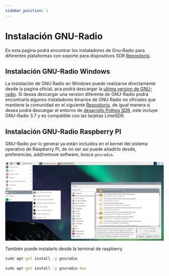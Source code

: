 ```yaml
---
sidebar_position: 1
---
```

# Instalación GNU-Radio 

En esta pagina podrá encontrar los instaladores de Gnu-Radio para diferentes plataformas con soporte para dispositivos SDR [Repositorio](https://github.com/ryanvolz/radioconda#uhd-ettus-usrp).

## Instalación GNU-Radio Windows 

La instalación de GNU Radio en Windows puede realizarse directamente desde la pagina oficial, aca podrá descargar la [ultima version de GNU-radio](https://github.com/ryanvolz/radioconda/releases/download/2023.07.26/radioconda-2023.07.26-Windows-x86_64.exe). Si desea descargar una version diferente de GNU-Radio podrá encontrarla algunos instaladores binarios de GNU Radio no oficiales que mantiene la comunidad en el siguiente [Repositorio](https://github.com/ryanvolz/radioconda/releases?page=1), de igual manera si desea podrá descargar el entorno de [desarrollo Pothos SDR](https://github.com/pothosware/PothosSDR/wiki/Tutorial), este incluye GNU-Radio 3.7 y es compatible con las tarjetas LimeSDR.

 
## Instalación GNU-Radio Raspberry PI

GNU-Radio por lo general ya están incluidos en el kernel del sistema operativo de Raspberry PI, de no ser asi puede añadirlo desde, preferencias, add/remove software, busca `gnuradio`. 

![rpi_add](./img/add_gnu.png)

También puede instalarlo desde la terminal de raspberry 

```bat
sudo apt-get install -y gnuradio
```
```bat
sudo apt-get install -y gnuradio-dev
```

